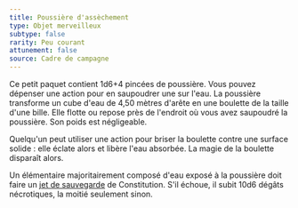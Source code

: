 ```yaml
---
title: Poussière d'assèchement
type: Objet merveilleux
subtype: false
rarity: Peu courant
attunement: false
source: Cadre de campagne
---
```

Ce petit paquet contient 1d6+4 pincées de poussière. Vous pouvez dépenser une action pour en saupoudrer une sur l'eau. La poussière transforme un cube d'eau de 4,50 mètres d'arête en une boulette de la taille d'une bille. Elle flotte ou repose près de l'endroit où vous avez saupoudré la poussière. Son poids est négligeable.

Quelqu'un peut utiliser une action pour briser la boulette contre une surface solide : elle éclate alors et libère l'eau absorbée. La magie de la boulette disparaît alors.

Un élémentaire majoritairement composé d'eau exposé à la poussière doit faire un [jet de sauvegarde](/utiliser-les-caracteristiques/#jets-de-sauvegarde) de Constitution. S'il échoue, il subit 10d6 dégâts nécrotiques, la moitié seulement sinon.
